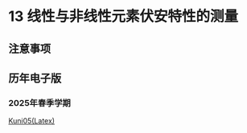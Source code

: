 # 13 线性与非线性元素伏安特性的测量

## 注意事项


## 历年电子版

### 2025年春季学期

[Kuni05(Latex)](https://github.com/Kuni05/SUSTech-PHY104B/tree/main/2025/%E6%8A%A5%E5%91%8A/13%20%E7%BA%BF%E6%80%A7%E4%B8%8E%E9%9D%9E%E7%BA%BF%E6%80%A7%E5%85%83%E4%BB%B6%E4%BC%8F%E5%AE%89%E7%89%B9%E6%80%A7%E7%9A%84%E6%B5%8B%E9%87%8F)
